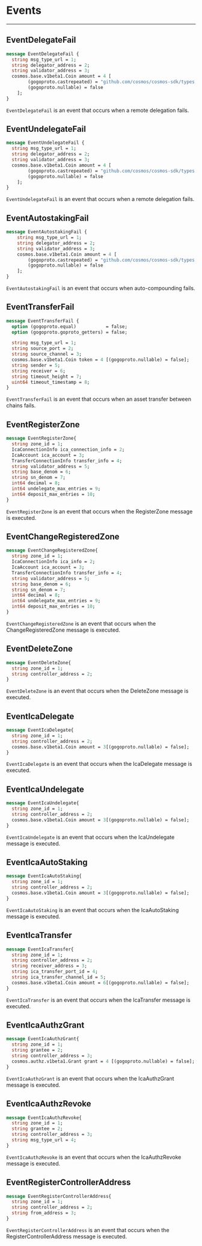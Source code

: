 # Events

---

## EventDelegateFail
```protobuf
message EventDelegateFail {
  string msg_type_url = 1;
  string delegator_address = 2;
  string validator_address = 3;
  cosmos.base.v1beta1.Coin amount = 4 [
        (gogoproto.castrepeated) = "github.com/cosmos/cosmos-sdk/types.Coins",
        (gogoproto.nullable) = false
    ];
}
```

`EventDelegateFail` is an event that occurs when a remote delegation fails.

## EventUndelegateFail
```protobuf
message EventUndelegateFail {
  string msg_type_url = 1;
  string delegator_address = 2;
  string validator_address = 3;
  cosmos.base.v1beta1.Coin amount = 4 [
        (gogoproto.castrepeated) = "github.com/cosmos/cosmos-sdk/types.Coins",
        (gogoproto.nullable) = false
    ];
}
```

`EventUndelegateFail` is an event that occurs when a remote delegation fails.

## EventAutostakingFail
```protobuf
message EventAutostakingFail {
    string msg_type_url = 1;
    string delegator_address = 2;
    string validator_address = 3;
    cosmos.base.v1beta1.Coin amount = 4 [
        (gogoproto.castrepeated) = "github.com/cosmos/cosmos-sdk/types.Coins",
        (gogoproto.nullable) = false
    ];
}
```

`EventAutostakingFail` is an event that occurs when auto-compounding fails.

## EventTransferFail
```protobuf
message EventTransferFail {
  option (gogoproto.equal)           = false;
  option (gogoproto.goproto_getters) = false;

  string msg_type_url = 1;
  string source_port = 2;
  string source_channel = 3;
  cosmos.base.v1beta1.Coin token = 4 [(gogoproto.nullable) = false];
  string sender = 5;
  string receiver = 6;
  string timeout_height = 7;
  uint64 timeout_timestamp = 8;
}

```

`EventTransferFail` is an event that occurs when an asset transfer between chains fails.

## EventRegisterZone
```protobuf
message EventRegisterZone{
  string zone_id = 1;
  IcaConnectionInfo ica_connection_info = 2;
  IcaAccount ica_account = 3;
  TransferConnectionInfo transfer_info = 4;
  string validator_address = 5;
  string base_denom = 6;
  string sn_denom = 7;
  int64 decimal = 8;
  int64 undelegate_max_entries = 9;
  int64 deposit_max_entries = 10;
}
```

`EventRegisterZone` is an event that occurs when the RegisterZone message is executed.

## EventChangeRegisteredZone
```protobuf
message EventChangeRegisteredZone{
  string zone_id = 1;
  IcaConnectionInfo ica_info = 2;
  IcaAccount ica_account = 3;
  TransferConnectionInfo transfer_info = 4;
  string validator_address = 5;
  string base_denom = 6;
  string sn_denom = 7;
  int64 decimal = 8;
  int64 undelegate_max_entries = 9;
  int64 deposit_max_entries = 10;
}
```

`EventChangeRegisteredZone` is an event that occurs when the ChangeRegisteredZone message is executed.

## EventDeleteZone
```protobuf
message EventDeleteZone{
  string zone_id = 1;
  string controller_address = 2;
}
```

`EventDeleteZone` is an event that occurs when the DeleteZone message is executed.

## EventIcaDelegate
```protobuf
message EventIcaDelegate{
  string zone_id = 1;
  string controller_address = 2;
  cosmos.base.v1beta1.Coin amount = 3[(gogoproto.nullable) = false];
}
```

`EventIcaDelegate` is an event that occurs when the IcaDelegate message is executed.

## EventIcaUndelegate
```protobuf
message EventIcaUndelegate{
  string zone_id = 1;
  string controller_address = 2;
  cosmos.base.v1beta1.Coin amount = 3[(gogoproto.nullable) = false];
}
```

`EventIcaUndelegate` is an event that occurs when the IcaUndelegate message is executed.

## EventIcaAutoStaking
```protobuf
message EventIcaAutoStaking{
  string zone_id = 1;
  string controller_address = 2;
  cosmos.base.v1beta1.Coin amount = 3[(gogoproto.nullable) = false];
}
```

`EventIcaAutoStaking` is an event that occurs when the IcaAutoStaking message is executed.

## EventIcaTransfer
```protobuf
message EventIcaTransfer{
  string zone_id = 1;
  string controller_address = 2;
  string receiver_address = 3;
  string ica_transfer_port_id = 4;
  string ica_transfer_channel_id = 5;
  cosmos.base.v1beta1.Coin amount = 6[(gogoproto.nullable) = false];
}
```

`EventIcaTransfer` is an event that occurs when the IcaTransfer message is executed.

## EventIcaAuthzGrant
```protobuf
message EventIcaAuthzGrant{
  string zone_id = 1;
  string grantee = 2;
  string controller_address = 3;
  cosmos.authz.v1beta1.Grant grant = 4 [(gogoproto.nullable) = false];
}
```

`EventIcaAuthzGrant` is an event that occurs when the IcaAuthzGrant message is executed.

## EventIcaAuthzRevoke
```protobuf
message EventIcaAuthzRevoke{
  string zone_id = 1;
  string grantee = 2;
  string controller_address = 3;
  string msg_type_url = 4;
}
```

`EventIcaAuthzRevoke` is an event that occurs when the IcaAuthzRevoke message is executed.

## EventRegisterControllerAddress
```protobuf
message EventRegisterControllerAddress{
  string zone_id = 1;
  string controller_address = 2;
  string from_address = 3;
}
```

`EventRegisterControllerAddress` is an event that occurs when the RegisterControllerAddress message is executed.
